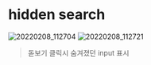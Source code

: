 # hidden search


![20220208_112704](https://user-images.githubusercontent.com/96277626/152906305-a8090741-d267-4143-be0a-ff53e7385f40.png)
![20220208_112721](https://user-images.githubusercontent.com/96277626/152906311-069a1405-c7c9-4483-93a2-02f8ea1ffc9c.png)

> 돋보기 클릭시 숨겨졌던 input 표시
